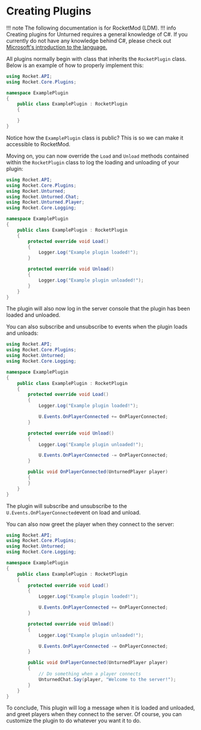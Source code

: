 # Creating Plugins

!!! note The following documentation is for RocketMod (LDM).
!!! info
    Creating plugins for Unturned requires a general knowledge of C#. If you currently do not have any knowledge behind C#, please check out [Microsoft's introduction to the language.](https://dotnet.microsoft.com/en-us/learntocode "dotnet.microsoft.com/en-us/learntocode")

All plugins normally begin with class that inherits the `RocketPlugin` class. Below is an example of how to properly implement this:

```csharp
using Rocket.API;
using Rocket.Core.Plugins;

namespace ExamplePlugin
{
    public class ExamplePlugin : RocketPlugin
    {

    }
}
```

Notice how the `ExamplePlugin` class is public? This is so we can make it accessible to RocketMod.

Moving on, you can now override the `Load` and `Unload` methods contained within the `RocketPlugin` class to log the loading and unloading of your plugin:

```csharp
using Rocket.API;
using Rocket.Core.Plugins;
using Rocket.Unturned;
using Rocket.Unturned.Chat;
using Rocket.Unturned.Player;
using Rocket.Core.Logging;

namespace ExamplePlugin
{
    public class ExamplePlugin : RocketPlugin
    {
        protected override void Load()
        {
            Logger.Log("Example plugin loaded!");
        }

        protected override void Unload()
        {
            Logger.Log("Example plugin unloaded!");
        }
    }
}
```
The plugin will also now log in the server console that the plugin has been loaded and unloaded.

You can also subscribe and unsubscribe to events when the plugin loads and unloads:

```csharp
using Rocket.API;
using Rocket.Core.Plugins;
using Rocket.Unturned;
using Rocket.Core.Logging;

namespace ExamplePlugin
{
    public class ExamplePlugin : RocketPlugin
    {
        protected override void Load()
        {
            Logger.Log("Example plugin loaded!");

            U.Events.OnPlayerConnected += OnPlayerConnected;
        }

        protected override void Unload()
        {
            Logger.Log("Example plugin unloaded!");

            U.Events.OnPlayerConnected -= OnPlayerConnected;
        }

        public void OnPlayerConnected(UnturnedPlayer player)
        {
        }
    }
}
```

The plugin will subscribe and unsubscribe to the `U.Events.OnPlayerConnected`event on load and unload.

You can also now greet the player when they connect to the server:

```csharp
using Rocket.API;
using Rocket.Core.Plugins;
using Rocket.Unturned;
using Rocket.Core.Logging;

namespace ExamplePlugin
{
    public class ExamplePlugin : RocketPlugin
    {
        protected override void Load()
        {
            Logger.Log("Example plugin loaded!");

            U.Events.OnPlayerConnected += OnPlayerConnected;
        }

        protected override void Unload()
        {
            Logger.Log("Example plugin unloaded!");

            U.Events.OnPlayerConnected -= OnPlayerConnected;
        }

        public void OnPlayerConnected(UnturnedPlayer player)
        {
            // Do something when a player connects
            UnturnedChat.Say(player, "Welcome to the server!");
        }
    }
}
```

To conclude, This plugin will log a message when it is loaded and unloaded, and greet players when they connect to the server. Of course, you can customize the plugin to do whatever you want it to do.
